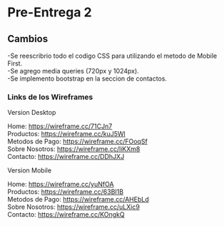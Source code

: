 # Pre-Entrega 2

## Cambios

-Se reescribrio todo el codigo CSS para utilizando el metodo de Mobile First. <br>
-Se agrego media queries (720px y 1024px). <br>
-Se implemento bootstrap en la seccion de contactos. <br>

### Links de los Wireframes

Version Desktop

Home: https://wireframe.cc/71CJn7 <br>
Productos: https://wireframe.cc/kuJ5Wl <br>
Metodos de Pago: https://wireframe.cc/FOoqSf <br>
Sobre Nosotros: https://wireframe.cc/liKXm8 <br>
Contacto: https://wireframe.cc/DDhJXJ <br>

Version Mobile

Home: https://wireframe.cc/yuNfOA <br>
Productos: https://wireframe.cc/63BI1B <br>
Metodos de Pago: https://wireframe.cc/AHEbLd <br>
Sobre Nosotros: https://wireframe.cc/uLXic9 <br>
Contacto: https://wireframe.cc/KOngkQ <br>
